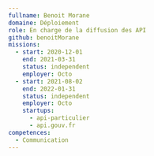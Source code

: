 ```yaml
---
fullname: Benoit Morane
domaine: Déploiement
role: En charge de la diffusion des API
github: benoitMorane
missions:
  - start: 2020-12-01
    end: 2021-03-31
    status: independent
    employer: Octo
  - start: 2021-08-02
    end: 2022-01-31
    status: independent
    employer: Octo
    startups:
      - api-particulier
      - api.gouv.fr
competences:
  - Communication
---
```

